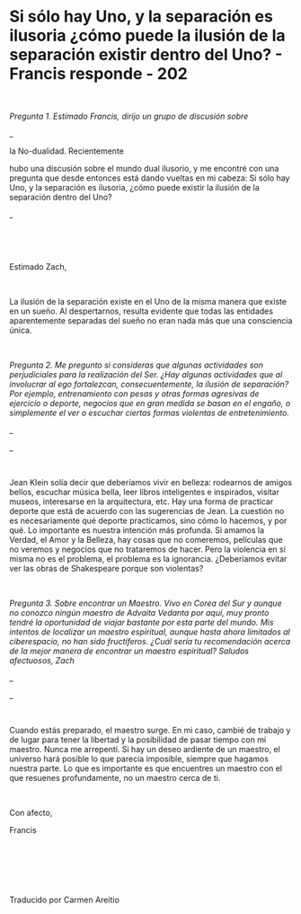 # Si sólo hay Uno, y la separación es ilusoria ¿cómo puede la ilusión de la separación existir dentro del Uno? - Francis responde - 202



_&nbsp;_





_Pregunta 1. Estimado Francis, dirijo un grupo de discusi&oacute;n sobre_ 

_




la No-dualidad. Recientemente




 hubo una discusi&oacute;n sobre el mundo dual ilusorio, y me encontr&eacute; con una pregunta que desde entonces est&aacute; dando vueltas en mi cabeza: Si s&oacute;lo hay Uno, y la separaci&oacute;n es ilusoria, &iquest;c&oacute;mo puede existir la ilusi&oacute;n de la separaci&oacute;n dentro del Uno?





_




&nbsp;







&nbsp;






Estimado Zach,






&nbsp;






La ilusi&oacute;n de la separaci&oacute;n existe en el Uno de la misma manera que existe en un sue&ntilde;o. Al despertarnos, resulta evidente que todas las entidades aparentemente separadas del sue&ntilde;o no eran nada m&aacute;s que una consciencia &uacute;nica.






&nbsp;






_Pregunta 2. Me pregunto si consideras que algunas actividades son perjudiciales para la realizaci&oacute;n del Ser. &iquest;Hay algunas actividades que al involucrar al ego fortalezcan, consecuentemente, la ilusi&oacute;n de separaci&oacute;n? Por ejemplo, entrenamiento con pesas y otras formas agresivas de ejercicio o deporte, negocios que en gran medida se basan en el enga&ntilde;o, o simplemente el ver o escuchar ciertas formas violentas de entretenimiento._

_





_




&nbsp;






Jean Klein sol&iacute;a decir que deber&iacute;amos vivir en belleza: rodearnos de amigos bellos, escuchar m&uacute;sica bella, leer libros inteligentes e inspirados, visitar museos, interesarse en la arquitectura, etc. Hay una forma de practicar deporte que est&aacute; de acuerdo con las sugerencias de Jean. La cuesti&oacute;n no es necesariamente qu&eacute; deporte practicamos, sino c&oacute;mo lo hacemos, y por qu&eacute;. Lo importante es nuestra intenci&oacute;n m&aacute;s profunda. Si amamos la Verdad, el Amor y la Belleza, hay cosas que no comeremos, pel&iacute;culas que no veremos y negocios que no trataremos de hacer. Pero la violencia en s&iacute; misma no es el problema, el problema es la ignorancia. &iquest;Deber&iacute;amos evitar ver las obras de Shakespeare porque son violentas?






&nbsp;






_Pregunta 3. Sobre encontrar un Maestro. Vivo en Corea del Sur y aunque no conozco ning&uacute;n maestro de Advaita Vedanta por aqu&iacute;, muy pronto tendr&eacute; la oportunidad de viajar bastante por esta parte del mundo. Mis intentos de localizar un maestro espiritual, aunque hasta ahora limitados al ciberespacio, no han sido fruct&iacute;feros. &iquest;Cu&aacute;l ser&iacute;a tu recomendaci&oacute;n acerca de la mejor manera de encontrar un maestro espiritual? Saludos afectuosos, Zach_

_





_




&nbsp;






Cuando est&aacute;s preparado, el maestro surge. En mi caso, cambi&eacute; de trabajo y de lugar para tener la libertad y la posibilidad de pasar tiempo con mi maestro. Nunca me arrepent&iacute;. Si hay un deseo ardiente de un maestro, el universo har&aacute; posible lo que parec&iacute;a imposible, siempre que hagamos nuestra parte. Lo que es importante es que encuentres un maestro con el que resuenes profundamente, no un maestro cerca de ti.






&nbsp;






Con afecto, 





Francis






&nbsp;







&nbsp;







&nbsp;






Traducido por Carmen Areitio






&nbsp;







